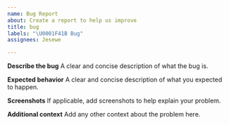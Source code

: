 ```yaml
---
name: Bug Report
about: Create a report to help us improve
title: bug
labels: "\U0001F41B Bug"
assignees: Jesewe

---
```


**Describe the bug**
A clear and concise description of what the bug is.

**Expected behavior**
A clear and concise description of what you expected to happen.

**Screenshots**
If applicable, add screenshots to help explain your problem.

**Additional context**
Add any other context about the problem here.
